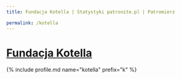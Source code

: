 ```yaml
---
title: Fundacja Kotella | Statystyki patronite.pl | Patromierz

permalink: /kotella
---
```


# [Fundacja Kotella](https://patronite.pl/kotella)

{% include profile.md name="kotella" prefix="k" %}
